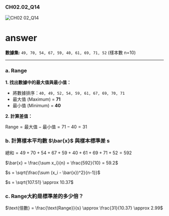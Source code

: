 ### CH02.02_Q14
![CH02 02_Q14](https://github.com/user-attachments/assets/58c4e3e8-aeb9-48e7-b684-6be96a5f0fac)

# answer
**數據集:** `49, 70, 54, 67, 59, 40, 61, 69, 71, 52` (樣本數 n=10)

---

### a. Range

**1. 找出數據中的最大值與最小值：**
   - 將數據排序：`40, 49, 52, 54, 59, 61, 67, 69, 70, 71`
   - 最大值 (Maximum) = **71**
   - 最小值 (Minimum) = **40**

**2. 計算差值：**
   
   $\text{Range} = \text{最大值} - \text{最小值} = 71 - 40 = 31$

### b. 計算樣本平均數 $\bar{x}\$ 與樣本標準差 s

$\text{總和} = 49+70+54+67+59+40+61+69+71+52 = 592$

$\bar{x} = \frac{\sum x_i}{n} = \frac{592}{10} = 59.2$

$s = \sqrt{\frac{\sum (x_i - \bar{x})^2}{n-1}}$

$s = \sqrt{107.51} \approx 10.37$

### c. Range大約是標準差的多少倍？

$\text{倍數} = \frac{\text{Range}}{s} \approx \frac{31}{10.37} \approx 2.99$
